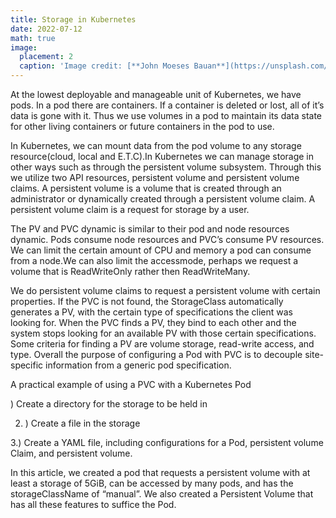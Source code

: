 ```yaml
---
title: Storage in Kubernetes
date: 2022-07-12
math: true
image:
  placement: 2
  caption: 'Image credit: [**John Moeses Bauan**](https://unsplash.com/photos/OGZtQF8iC0g)'
---
```

At the lowest deployable and manageable unit of Kubernetes, we have pods. In a pod there are containers. If a container is deleted or lost, all of it’s data is gone with it. Thus we use volumes in a pod to maintain its data state for other living containers or future containers in the pod to use.

In Kubernetes, we can mount data from the pod volume to any storage resource(cloud, local and E.T.C).In Kubernetes we can manage storage in other ways such as through the persistent volume subsystem. Through this we utilize two API resources, persistent volume and persistent volume claims. A persistent volume is a volume that is created through an administrator or dynamically created through a persistent volume claim. A persistent volume claim is a request for storage by a user.

The PV and PVC dynamic is similar to their pod and node resources dynamic. Pods consume node resources and PVC’s consume PV resources. We can limit the certain amount of CPU and memory a pod can consume from a node.We can also limit the accessmode, perhaps we request a volume that is ReadWriteOnly rather then ReadWriteMany.

We do persistent volume claims to request a persistent volume with certain properties. If the PVC is not found, the StorageClass automatically generates a PV, with the certain type of specifications the client was looking for. When the PVC finds a PV, they bind to each other and the system stops looking for an available PV with those certain specifications. Some criteria for finding a PV are volume storage, read-write access, and type. Overall the purpose of configuring a Pod with PVC is to decouple site-specific information from a generic pod specification.

A practical example of using a PVC with a Kubernetes Pod

) Create a directory for the storage to be held in

2. ) Create a file in the storage


3.) Create a YAML file, including configurations for a Pod, persistent volume Claim, and persistent volume.





In this article, we created a pod that requests a persistent volume with at least a storage of 5GiB, can be accessed by many pods, and has the storageClassName of “manual”. We also created a Persistent Volume that has all these features to suffice the Pod.

